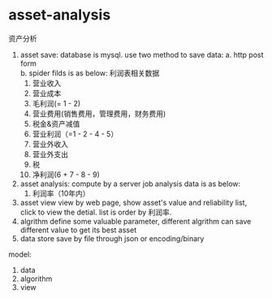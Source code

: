 # asset-analysis
资产分析

1. asset save: 
    database is mysql.
    use two method to save data:
    a. http post form  
    b. spider
    filds is as below:
    利润表相关数据
    1. 营业收入
    2. 营业成本
    3. 毛利润(= 1 - 2)
    4. 营业费用(销售费用，管理费用，财务费用)
    5. 税金&资产减值
    6. 营业利润（=1 - 2 - 4 - 5）
    7. 营业外收入
    8. 营业外支出
    9. 税
    10. 净利润(6 + 7 - 8 - 9)
2. asset analysis:
    compute by a server job
    analysis data is as below:
    1. 利润率（10年内）
3. asset view 
    view by web page, show asset's value and reliability list, click to view the detial.
    list is order by 利润率.
4. algrithm
    define some valuable parameter, different algrithm can save different value to get its best asset
5. data store
    save by file through json or encoding/binary

model:
1. data
2. algorithm
3. view
